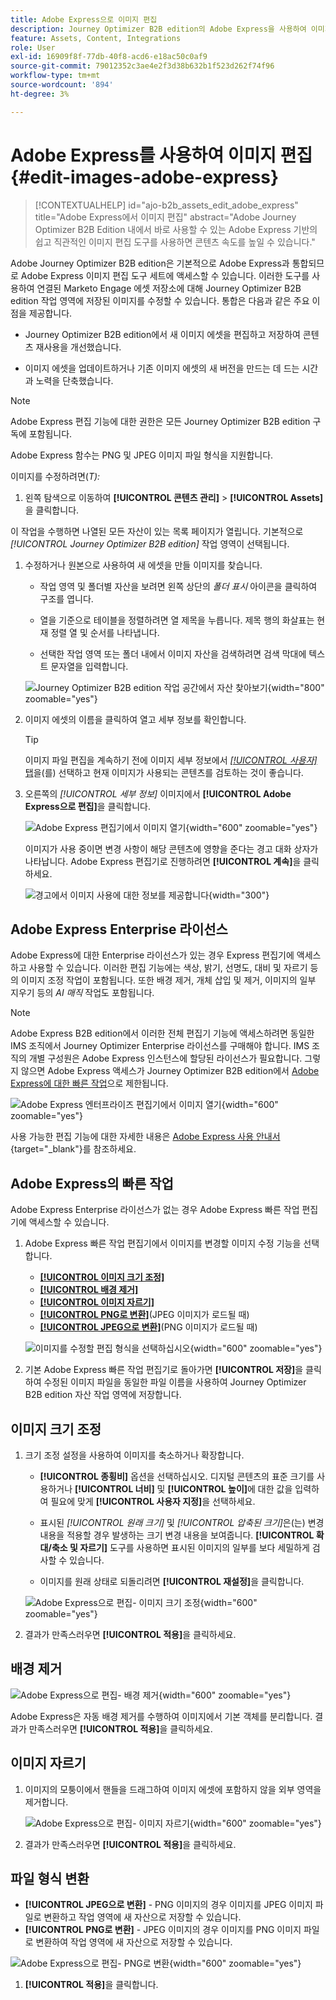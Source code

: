 ```yaml
---
title: Adobe Express으로 이미지 편집
description: Journey Optimizer B2B edition의 Adobe Express을 사용하여 이미지를 기본적으로 편집하여 크기를 조정하고, 배경을 자르고, 제거하고, 형식을 변환하고, 작업 영역에 저장합니다.
feature: Assets, Content, Integrations
role: User
exl-id: 16909f8f-77db-40f8-acd6-e18ac50c0af9
source-git-commit: 79012352c3ae4e2f3d38b632b1f523d262f74f96
workflow-type: tm+mt
source-wordcount: '894'
ht-degree: 3%

---
```


# Adobe Express를 사용하여 이미지 편집 {#edit-images-adobe-express}

>[!CONTEXTUALHELP]
>id="ajo-b2b_assets_edit_adobe_express"
>title="Adobe Express에서 이미지 편집"
>abstract="Adobe Journey Optimizer B2B Edition 내에서 바로 사용할 수 있는 Adobe Express 기반의 쉽고 직관적인 이미지 편집 도구를 사용하면 콘텐츠 속도를 높일 수 있습니다."

Adobe Journey Optimizer B2B edition은 기본적으로 Adobe Express과 통합되므로 Adobe Express 이미지 편집 도구 세트에 액세스할 수 있습니다. 이러한 도구를 사용하여 연결된 Marketo Engage 에셋 저장소에 대해 Journey Optimizer B2B edition 작업 영역에 저장된 이미지를 수정할 수 있습니다. 통합은 다음과 같은 주요 이점을 제공합니다.

* Journey Optimizer B2B edition에서 새 이미지 에셋을 편집하고 저장하여 콘텐츠 재사용을 개선했습니다.

* 이미지 에셋을 업데이트하거나 기존 이미지 에셋의 새 버전을 만드는 데 드는 시간과 노력을 단축했습니다.

>[!NOTE]
>
>Adobe Express 편집 기능에 대한 권한은 모든 Journey Optimizer B2B edition 구독에 포함됩니다.

Adobe Express 함수는 PNG 및 JPEG 이미지 파일 형식을 지원합니다.

이미지를 수정하려면(_T):_

1. 왼쪽 탐색으로 이동하여 **[!UICONTROL 콘텐츠 관리]** > **[!UICONTROL Assets]**&#x200B;을 클릭합니다.

이 작업을 수행하면 나열된 모든 자산이 있는 목록 페이지가 열립니다. 기본적으로 _[!UICONTROL Journey Optimizer B2B edition]_ 작업 영역이 선택됩니다.

1. 수정하거나 원본으로 사용하여 새 에셋을 만들 이미지를 찾습니다.

   * 작업 영역 및 폴더별 자산을 보려면 왼쪽 상단의 _폴더 표시_ 아이콘을 클릭하여 구조를 엽니다.

   * 열을 기준으로 테이블을 정렬하려면 열 제목을 누릅니다. 제목 행의 화살표는 현재 정렬 열 및 순서를 나타냅니다.

   * 선택한 작업 영역 또는 폴더 내에서 이미지 자산을 검색하려면 검색 막대에 텍스트 문자열을 입력합니다.

   ![Journey Optimizer B2B edition 작업 공간에서 자산 찾아보기](./assets/assets-native-workspace-filtered.png){width="800" zoomable="yes"}

1. 이미지 에셋의 이름을 클릭하여 열고 세부 정보를 확인합니다.

   >[!TIP]
   >
   >이미지 파일 편집을 계속하기 전에 이미지 세부 정보에서 [_[!UICONTROL 사용자]_ 탭](./marketo-engage-design-studio.md#view-asset-used-by-references)을(를) 선택하고 현재 이미지가 사용되는 콘텐츠를 검토하는 것이 좋습니다.

1. 오른쪽의 _[!UICONTROL 세부 정보]_ 이미지에서 **[!UICONTROL Adobe Express으로 편집]**&#x200B;을 클릭합니다.

   ![Adobe Express 편집기에서 이미지 열기](./assets/assets-edit-adobe-express.png){width="600" zoomable="yes"}

   이미지가 사용 중이면 변경 사항이 해당 콘텐츠에 영향을 준다는 경고 대화 상자가 나타납니다. Adobe Express 편집기로 진행하려면 **[!UICONTROL 계속]**&#x200B;을 클릭하세요.

   ![경고에서 이미지 사용에 대한 정보를 제공합니다](./assets/assets-edit-adobe-express-usage-alert.png){width="300"}

## Adobe Express Enterprise 라이선스

Adobe Express에 대한 Enterprise 라이선스가 있는 경우 Express 편집기에 액세스하고 사용할 수 있습니다. 이러한 편집 기능에는 색상, 밝기, 선명도, 대비 및 자르기 등의 이미지 조정 작업이 포함됩니다. 또한 배경 제거, 개체 삽입 및 제거, 이미지의 일부 지우기 등의 _AI 매직_ 작업도 포함됩니다.

>[!NOTE]
>
>Adobe Express B2B edition에서 이러한 전체 편집기 기능에 액세스하려면 동일한 IMS 조직에서 Journey Optimizer Enterprise 라이선스를 구매해야 합니다. IMS 조직의 개별 구성원은 Adobe Express 인스턴스에 할당된 라이선스가 필요합니다. 그렇지 않으면 Adobe Express 액세스가 Journey Optimizer B2B edition에서 [Adobe Express에 대한 빠른 작업](#quick-actions-in-adobe-express)으로 제한됩니다.

![Adobe Express 엔터프라이즈 편집기에서 이미지 열기](./assets/assets-edit-adobe-express-enterprise-editor.png){width="600" zoomable="yes"}

사용 가능한 편집 기능에 대한 자세한 내용은 [Adobe Express 사용 안내서](https://helpx.adobe.com/kr/express/web.html){target="_blank"}를 참조하세요.

## Adobe Express의 빠른 작업

Adobe Express Enterprise 라이선스가 없는 경우 Adobe Express 빠른 작업 편집기에 액세스할 수 있습니다.

1. Adobe Express 빠른 작업 편집기에서 이미지를 변경할 이미지 수정 기능을 선택합니다.

   * [**[!UICONTROL 이미지 크기 조정]**](#resize-image)
   * [**[!UICONTROL 배경 제거]**](#remove-background)
   * [**[!UICONTROL 이미지 자르기]**](#crop-image)
   * [**[!UICONTROL PNG로 변환]**](#convert-file-format)(JPEG 이미지가 로드될 때)
   * [**[!UICONTROL JPEG으로 변환]**](#convert-file-format)(PNG 이미지가 로드될 때)

   ![이미지를 수정할 편집 형식을 선택하십시오](./assets/assets-edit-adobe-express-left-menu.png){width="600" zoomable="yes"}

1. 기본 Adobe Express 빠른 작업 편집기로 돌아가면 **[!UICONTROL 저장]**&#x200B;을 클릭하여 수정된 이미지 파일을 동일한 파일 이름을 사용하여 Journey Optimizer B2B edition 자산 작업 영역에 저장합니다.

## 이미지 크기 조정

1. 크기 조정 설정을 사용하여 이미지를 축소하거나 확장합니다.

   * **[!UICONTROL 종횡비]** 옵션을 선택하십시오. 디지털 콘텐츠의 표준 크기를 사용하거나 **[!UICONTROL 너비]** 및 **[!UICONTROL 높이]**&#x200B;에 대한 값을 입력하여 필요에 맞게 **[!UICONTROL 사용자 지정]**&#x200B;을 선택하세요.

   * 표시된 _[!UICONTROL 원래 크기]_ 및 _[!UICONTROL 압축된 크기]_&#x200B;은(는) 변경 내용을 적용할 경우 발생하는 크기 변경 내용을 보여줍니다. **[!UICONTROL 확대/축소 및 자르기]** 도구를 사용하면 표시된 이미지의 일부를 보다 세밀하게 검사할 수 있습니다.

   * 이미지를 원래 상태로 되돌리려면 **[!UICONTROL 재설정]**&#x200B;을 클릭합니다.

   ![Adobe Express으로 편집- 이미지 크기 조정](./assets/assets-edit-adobe-express-resize-image.png){width="600" zoomable="yes"}

1. 결과가 만족스러우면 **[!UICONTROL 적용]**&#x200B;을 클릭하세요.

## 배경 제거

![Adobe Express으로 편집- 배경 제거](./assets/assets-edit-adobe-express-remove-background.png){width="600" zoomable="yes"}

Adobe Express은 자동 배경 제거를 수행하여 이미지에서 기본 객체를 분리합니다. 결과가 만족스러우면 **[!UICONTROL 적용]**&#x200B;을 클릭하세요.

## 이미지 자르기

1. 이미지의 모퉁이에서 핸들을 드래그하여 이미지 에셋에 포함하지 않을 외부 영역을 제거합니다.

   ![Adobe Express으로 편집- 이미지 자르기](./assets/assets-edit-adobe-express-crop-image.png){width="600" zoomable="yes"}

1. 결과가 만족스러우면 **[!UICONTROL 적용]**&#x200B;을 클릭하세요.

## 파일 형식 변환

* **[!UICONTROL JPEG으로 변환]** - PNG 이미지의 경우 이미지를 JPEG 이미지 파일로 변환하고 작업 영역에 새 자산으로 저장할 수 있습니다.
* **[!UICONTROL PNG로 변환]** - JPEG 이미지의 경우 이미지를 PNG 이미지 파일로 변환하여 작업 영역에 새 자산으로 저장할 수 있습니다.

![Adobe Express으로 편집- PNG로 변환](./assets/assets-edit-adobe-express-convert-to-png.png){width="600" zoomable="yes"}

1. **[!UICONTROL 적용]**&#x200B;을 클릭합니다.
